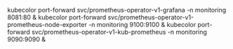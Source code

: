 kubecolor port-forward svc/prometheus-operator-v1-grafana -n monitoring 8081:80 &
kubecolor port-forward svc/prometheus-operator-v1-prometheus-node-exporter -n monitoring 9100:9100 &
kubecolor port-forward svc/prometheus-operator-v1-kub-prometheus -n monitoring 9090:9090 &

